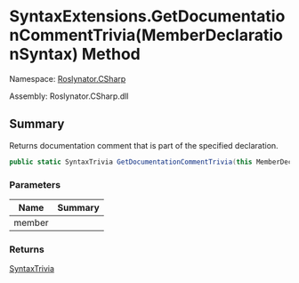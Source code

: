 # SyntaxExtensions\.GetDocumentationCommentTrivia\(MemberDeclarationSyntax\) Method

Namespace: [Roslynator.CSharp](../../README.md)

Assembly: Roslynator\.CSharp\.dll

## Summary

Returns documentation comment that is part of the specified declaration\.

```csharp
public static SyntaxTrivia GetDocumentationCommentTrivia(this MemberDeclarationSyntax member)
```

### Parameters

| Name | Summary |
| ---- | ------- |
| member | |

### Returns

[SyntaxTrivia](https://docs.microsoft.com/en-us/dotnet/api/microsoft.codeanalysis.syntaxtrivia)

